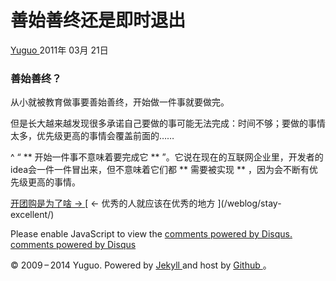 #  善始善终还是即时退出

[ Yuguo ](http://yuguo.us) 2011年 03月 21日

###  善始善终？

从小就被教育做事要善始善终，开始做一件事就要做完。

但是长大越来越发现很多承诺自己要做的事可能无法完成：时间不够；要做的事情太多，优先级更高的事情会覆盖前面的……

^ “﻿ ** 开始一件事不意味着要完成它 ** ”。它说在现在的互联网企业里，开发者的idea会一件一件冒出来，但不意味着它们都 ** 需要被实现 **
，因为会不断有优先级更高的事情。

[ 开团购是为了啥 → ](/weblog/groupon-in-china/) [ ← 优秀的人就应该在优秀的地方 ](/weblog/stay-
excellent/)

Please enable JavaScript to view the [ comments powered by Disqus.
](http://disqus.com/?ref_noscript) [ comments powered by  Disqus
](http://disqus.com)

© 2009 – 2014 Yuguo. Powered by [ Jekyll ](https://github.com/mojombo/jekyll)
and host by [ Github ](https://github.com/yuguo) 。

